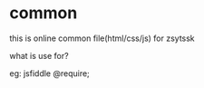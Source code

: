 common
======

this is online common file(html/css/js) for zsytssk

what is use for?

eg: jsfiddle @require;
